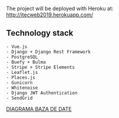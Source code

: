 The project will be deployed with Heroku at: http://itecweb2019.herokuapp.com/

## Technology stack
    - Vue.js
    - Django + Django Rest Framework
    - PostgreSQL
    - Buefy + Bulma
    - Stripe + Stripe Elements
    - Leaflet.js
    - Places.js
    - Gunicorn
    - Whitenoise
    - Django JWT Authentication
    - SendGrid

[DIAGRAMA BAZA DE DATE](https://i.imgur.com/jkN7aGZ.png)
